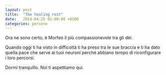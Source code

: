 ```yaml
---
layout: post
title:  "The healing rest"
date:   2014-04-25 01:00:00 +0100
categories: persone
---
```

Ora ne sono certo, è Morfeo il più compassionevole tra gli dèi.

Quando oggi ti ha visto in difficoltà ti ha preso tra le sue braccia e ti ha dato quella pace che serve ai tuoi neuroni perché abbiano tempo di riconfigurare i loro percorsi.

Dormi tranquillo. Noi ti aspettiamo qui.